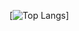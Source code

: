 [![Top Langs](https://github-readme-stats.vercel.app/api/top-langs/?username=WaleyChAn&hide=javascript,html)]

